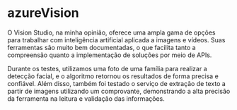 # azureVision

O Vision Studio, na minha opinião, oferece uma ampla gama de opções para trabalhar com inteligência artificial aplicada a imagens e vídeos. Suas ferramentas são muito bem documentadas, o que facilita tanto a compreensão quanto a implementação de soluções por meio de APIs.

Durante os testes, utilizamos uma foto de uma família para realizar a detecção facial, e o algoritmo retornou os resultados de forma precisa e confiável. Além disso, também foi testado o serviço de extração de texto a partir de imagens utilizando um comprovante, demonstrando a alta precisão da ferramenta na leitura e validação das informações.
